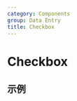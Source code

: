 ```yaml
---
category: Components
group: Data Entry
title: Checkbox
---
```


# Checkbox

## 示例

<code src="./demos/demo1.jsx"></code>
